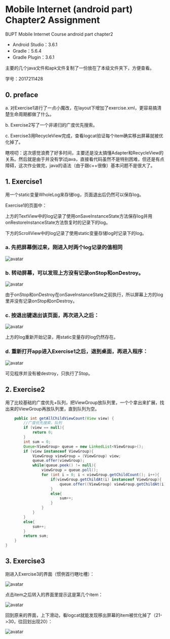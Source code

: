 # Mobile Internet (android part) Chapter2 Assignment

BUPT Mobile Internet Course android part chapter2

- Android Studio：3.6.1
- Gradle：5.6.4
- Gradle Plugin：3.6.1

主要的几个java文件和apk文件复制了一份放在了本级文件夹下，方便查看。

学号：2017211428

## 0. preface

a. 对Exercise1进行了一点小魔改，在layout下增加了exercise.xml，更容易搞清楚生命周期都做了什么。

b. Exercise2写了一个非递归的广度优先搜索。

c. Exercise3用RecycleView完成，查看logcat验证每个item确实移出屏幕就被优化掉了。

瞎唠叨：这次感觉浪费了好多时间，主要还是没太搞懂Adapter和RecycleView的关系。然后就是由于并没有学过java，直接看代码虽然不是特别困难，但还是有点障碍，这次作业做完，java的语法（由于跟c++很像）基本问题不是很大了。



## 1. Exercise1

用一个static变量WholeLog来存储log，页面退出后仍然可以保存log。

Exercise1的页面中：

上方的TextView中的log记录了使用onSaveInstanceState方法保存log并用onRestoreInstanceState方法恢复时的记录下的log。

下方的ScrollView中的log记录了使用static变量存储log时记录下的log。

### a. 先把屏幕倒过来，刚进入时两个log记录的值相同

<img src="./snapshots/Screenshot1.jpg" alt="avatar" />

### b. 转动屏幕，可以发现上方没有记录onStop和onDestroy。

<img src="./snapshots/Screenshot2.jpg" alt="avatar"/>

由于onStop和onDestroy在onSaveInstanceState之前执行，所以屏幕上方的log里并没有记录onStop和onDestroy。

### c. 按退出键退出该页面，再次进入之后：

<img src="./snapshots/Screenshot3.jpg" alt="avatar"/>

上方的log重新开始记录，用static变量存的log仍然存在。

### d. 重新打开app进入Exercise1之后，退到桌面，再进入程序：

<img src="./snapshots/Screenshot4.jpg" alt="avatar" />

可见程序并没有被destroy，只执行了Stop。

## 2. Exercise2

用了比较基础的广度优先+队列，把ViewGroup放队列里，一个个拿出来扩展，找出来的ViewGroup再放队列里，直到队列为空。

```java
    public int getAllChildViewCount(View view) {
        //广度优先搜索，队列
        if (view == null){
            return 0;
        }
        int sum = 0;
        Queue<ViewGroup> queue = new LinkedList<ViewGroup>();
        if (view instanceof ViewGroup){
            ViewGroup viewGroup = (ViewGroup) view;
            queue.offer(viewGroup);
            while(queue.peek() != null){
                viewGroup = queue.poll();
                for (int i = 0; i < viewGroup.getChildCount(); i++){
                    if(viewGroup.getChildAt(i) instanceof ViewGroup){
                        queue.offer((ViewGroup) viewGroup.getChildAt(i));
                    }
                    else{
                        sum++;
                    }
                }
            }
        }
        else{
            sum++;
        }
        return sum;
    }
}
```

## 3. Exercise3

刚进入Exercise3的界面（惯例首行瞎吐槽）：

<img src="./snapshots/Screenshot5.jpg" alt="avatar"/>

点击item之后转入的界面里提示这是第几个item：

<img src="./snapshots/Screenshot6.jpg" alt="avatar" />

回到原来的界面，上下滑动，看logcat就能发现移出屏幕的item被优化掉了（21->30，往回划出现20）：

<img src="./snapshots/Screenshot7.JPG" alt="avatar"/>